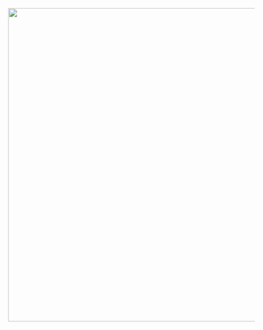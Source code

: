 <img class="img-responsive center-block" src="https://raw.githubusercontent.com/joshua19881228/my_blogs/master/Life_Discovery/My_Drawings/29161203.jpg" alt="" width="640"/>
